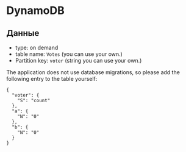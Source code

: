 # DynamoDB

## Данные

* type: on demand
* table name: `Votes` (you can use your own.)
* Partition key: `voter` (string you can use your own.)

The application does not use database migrations, so please add the following entry to the table yourself:

```
{
  "voter": {
    "S": "count"
  },
  "a": {
    "N": "0"
  },
  "b": {
    "N": "0"
  }
}
```
